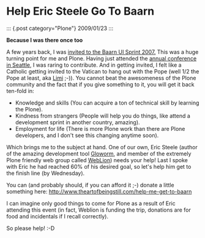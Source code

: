 # Help Eric Steele Go To Baarn

::: {.post category="Plone"}
2009/01/23
:::

**Because I was there once too**

A few years back, I was [invited to the Baarn UI Sprint
2007.](http://plone.org/events/sprints/past-sprints/baarn-ui-sprint-2007/)
This was a huge turning point for me and Plone. Having just attended the
[annual conference in
Seattle](http://plone.org/events/conferences/seattle-2006), I was raring
to contribute. And in getting invited, I felt like a Catholic getting
invited to the Vatican to hang out with the Pope (well 1/2 the Pope at
least, aka [Limi](http://limi.net) ;-)). You cannot beat the awesomeness
of the Plone community and the fact that if you give something to it,
you will get it back ten-fold in:

-   Knowledge and skills (You can acquire a ton of technical skill by
    learning the Plone).
-   Kindness from strangers (People will help you do things, like attend
    a development sprint in another country, amazing).
-   Employment for life (There is more Plone work than there are Plone
    developers, and I don\'t see this changing anytime soon).

Which brings me to the subject at hand. One of our own, Eric Steele
(author of the amazing development tool
[Gloworm](http://plone.org/products/gloworm/), and member of the
extremely Plone friendly web group called
[WebLion](http://weblion.psu.edu/)) needs your help! Last I spoke with
Eric he had reached 60% of his desired goal, so let\'s help him get to
the finish line (by Wednesday).

You can (and probably should, if you can afford it ;-) donate a little
something here: <http://www.theartofbeingstill.com/help-me-get-to-baarn>

I can imagine only good things to come for Plone as a result of Eric
attending this event (in fact, Weblion is funding the trip, donations
are for food and incidentals if I recall correctly).

So please help! :-D
